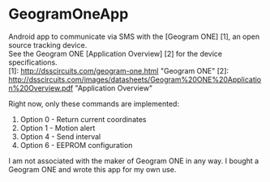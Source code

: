 GeogramOneApp
=============

Android app to communicate via SMS with the [Geogram ONE] [1], an open source tracking device.   
See the Geogram ONE [Application Overview] [2] for the device specifications.  
[1]: http://dsscircuits.com/geogram-one.html "Geogram ONE"
[2]: http://dsscircuits.com/images/datasheets/Geogram%20ONE%20Application%20Overview.pdf "Application Overview"

Right now, only these commands are implemented:

1. Option 0 - Return current coordinates
2. Option 1 - Motion alert
3. Option 4 - Send interval
4. Option 6 - EEPROM configuration

I am not associated with the maker of Geogram ONE in any way.  I bought a Geogram ONE and wrote this app for my own use.